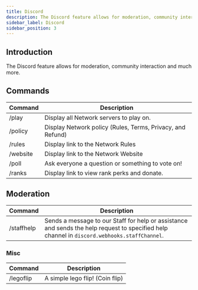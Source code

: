 ```yaml
---
title: Discord
description: The Discord feature allows for moderation, community interaction and much more.
sidebar_label: Discord
sidebar_position: 3
---
```


## Introduction
The Discord feature allows for moderation, community interaction and much more.

## Commands
| Command  | Description                                                |
| -------- | ---------------------------------------------------------- |
| /play    | Display all Network servers to play on.                    |
| /policy  | Display Network policy (Rules, Terms, Privacy, and Refund) |
| /rules   | Display link to the Network Rules                          |
| /website | Display link to the Network Website                        |
| /poll    | Ask everyone a question or something to vote on!           |
| /ranks   | Display link to view rank perks and donate.                |

## Moderation
| Command    | Description                                          |
| ---------- | ---------------------------------------------------- |
| /staffhelp | Sends a message to our Staff for help or assistance and sends the help request to specified help channel in `discord.webhooks.staffChannel`. |

### Misc
| Command   | Description                     |
| --------- | ------------------------------- |
| /legoflip | A simple lego flip! (Coin flip) |
